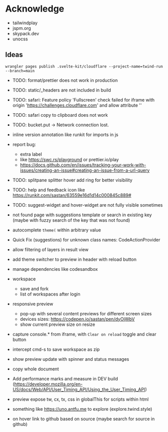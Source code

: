 # Acknowledge

- tailwindplay
- jspm.org
- skypack.dev
- unocss

## Ideas

`wrangler pages publish .svelte-kit/cloudflare --project-name=twind-run --branch=main`

- TODO: format/prettier does not work in production
- TODO: static/\_headers are not included in build
- TODO: safari: Feature policy 'Fullscreen' check failed for iframe with origin 'https://challenges.cloudflare.com' and allow attribute ''
- TODO: safari copy to clipboard does not work
- TODO: bucket.put -> Network connection lost.
- inline version annotation like runkit for imports in js
- report bug:

  - extra label
  - like https://swc.rs/playground or prettier.io/play
  - https://docs.github.com/en/issues/tracking-your-work-with-issues/creating-an-issue#creating-an-issue-from-a-url-query

- TODO: splitpane splitter hover add ring for better visibility
- TODO: help and feedback icon like https://runkit.com/sastan/63559e16d1d14c000845c889#
- TODO: suggest-widget and hover-widget are not fully visible sometimes
- not found page with suggestions template or search in existing key (maybe with fuzzy search of the key that was not found)
- autocomplete `theme(` within arbitrary value
- Quick Fix (suggestions) for unknown class names: CodeActionProvider
- allow filtering of layers in result view
- add theme switcher to preview in header with reload button
- manage dependencies like codesandbox
- workspace
  - save and fork
  - list of workspaces after login
- responsive preview
  - pop-up with several content previews for different screen sizes
  - devices sizes: https://codepen.io/sastan/pen/dyOjWbV
  - show current preview size on resize
- capture console.\* from iframe, with `Clear on reload` toggle and clear button
- intercept cmd-s to save workspace as zip
- show preview update with spinner and status messages
- copy whole document
- Add performance marks and measure in DEV build (https://developer.mozilla.org/en-US/docs/Web/API/User_Timing_API/Using_the_User_Timing_API)
- preview expose tw, cx, tx, css in globalThis for scripts within html
- something like https://uno.antfu.me to explore (explore.twind.style)
- on hover link to github based on source (maybe search for source in github)
